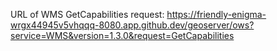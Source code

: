 URL of WMS GetCapabilities request: https://friendly-enigma-wrgx44945v5vhqqq-8080.app.github.dev/geoserver/ows?service=WMS&version=1.3.0&request=GetCapabilities

